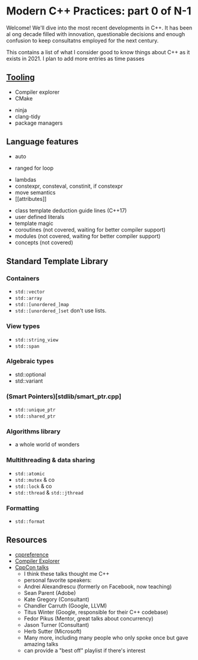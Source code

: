 # Modern C++ Practices: part 0 of N-1

Welcome! We'll dive into the most recent developments in C++.
It has been al ong decade filled with innovation, questionable decisions
and enough confusion to keep consultatns employed for the next century.

This contains a list of what I consider good to know things about C++
as it exists in 2021. I plan to add more entries as time passes

## [Tooling](tools.md)
* Compiler explorer
* CMake
- ninja
- clang-tidy
- package managers

## Language features

* auto
- ranged for loop
* lambdas
* constexpr, consteval, constinit, if constexpr
* move semantics
* [[attributes]]
- class template deduction guide lines (C++17)
- user defined literals
- template magic
- coroutines (not covered, waiting for better compiler support)
- modules (not covered, waiting for better compiler support)
- concepts (not covered)

## Standard Template Library

### Containers
- `std::vector`
- `std::array`
- `std::[unordered_]map`
- `std::[unordered_]set`
don't use lists.

### View types
- `std::string_view`
- `std::span`

### Algebraic types
- std::optional
- std::variant

### (Smart Pointers)[stdlib/smart_ptr.cpp]
* `std::unique_ptr`
* `std::shared_ptr`

### Algorithms library
- a whole world of wonders

### Multithreading & data sharing

- `std::atomic`
- `std::mutex` & co
- `std::lock` & co
- `std::thread` & `std::jthread`

### Formatting
* `std::format`

## Resources

* [cppreference](https://en.cppreference.com/w/)
* [Compiler Explorer](https://godbolt.org)
* [CppCon talks](https://www.youtube.com/channel/UCMlGfpWw-RUdWX_JbLCukXg)
  - I think these talks thought me C++
  - personal favorite speakers:
  - Andrei Alexandrescu (formerly on Facebook, now teaching)
  - Sean Parent (Adobe)
  - Kate Gregory (Consultant)
  - Chandler Carruth (Google, LLVM)
  - Titus Winter (Google, responsible for their C++ codebase)
  - Fedor Pikus (Mentor, great talks about concurrency)
  - Jason Turner (Consultant)
  - Herb Sutter (Microsoft)
  - Many more, including many people who only spoke once but gave amazing talks
  - can provide a "best off" playlist if there's interest
